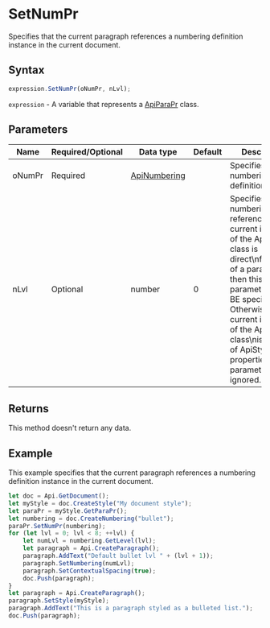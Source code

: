 # SetNumPr

Specifies that the current paragraph references a numbering definition instance in the current document.

## Syntax

```javascript
expression.SetNumPr(oNumPr, nLvl);
```

`expression` - A variable that represents a [ApiParaPr](../ApiParaPr.md) class.

## Parameters

| **Name** | **Required/Optional** | **Data type** | **Default** | **Description** |
| ------------- | ------------- | ------------- | ------------- | ------------- |
| oNumPr | Required | [ApiNumbering](../../ApiNumbering/ApiNumbering.md) |  | Specifies a numbering definition. |
| nLvl | Optional | number | 0 | Specifies a numbering level reference. If the current instance of the ApiParaPr class is direct\nformatting of a paragraph, then this parameter MUST BE specified. Otherwise, if the current instance of the ApiParaPr class\nis the part of ApiStyle properties, this parameter will be ignored. |

## Returns

This method doesn't return any data.

## Example

This example specifies that the current paragraph references a numbering definition instance in the current document.

```javascript editor-docx
let doc = Api.GetDocument();
let myStyle = doc.CreateStyle("My document style");
let paraPr = myStyle.GetParaPr();
let numbering = doc.CreateNumbering("bullet");
paraPr.SetNumPr(numbering);
for (let lvl = 0; lvl < 8; ++lvl) {
	let numLvl = numbering.GetLevel(lvl);
	let paragraph = Api.CreateParagraph();
	paragraph.AddText("Default bullet lvl " + (lvl + 1));
	paragraph.SetNumbering(numLvl);
	paragraph.SetContextualSpacing(true);
	doc.Push(paragraph);
}
let paragraph = Api.CreateParagraph();
paragraph.SetStyle(myStyle);
paragraph.AddText("This is a paragraph styled as a bulleted list.");
doc.Push(paragraph);
```
